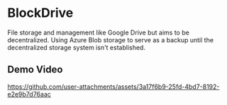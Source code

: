 # BlockDrive
File storage and management like Google Drive but aims to be decentralized. Using Azure Blob storage to serve as a backup until the decentralized storage system isn't established. 

## Demo Video

https://github.com/user-attachments/assets/3a17f6b9-25fd-4bd7-8192-e2e9b7d76aac

